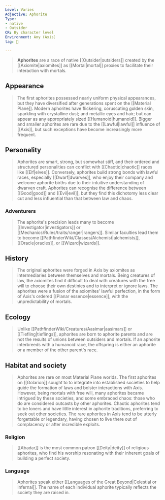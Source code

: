 ```yaml
---
Level: Varies
Adjective: Aphorite
Type:
- native
- Outsider
CR: By character level
Environment: Any (Axis)
tag: 👹

---
```


> **Aphorites** are a race of native [[Outsider|outsiders]] created by the [[Axiomite|axiomites]] as [[Mortal|mortal]] proxies to facilitate their interaction with mortals.



## Appearance

> The first aphorites possessed nearly uniform physical appearances, but they have diversified after generations spent on the [[Material Plane]]. Modern aphorites have flickering, coruscating golden skin, sparkling with crystalline dust; and metallic eyes and hair; but can appear as any appropriately sized [[Humanoid|humanoid]]. Bigger and smaller aphorites are rare due to the [[Lawful|lawful]] influence of [[Axis]], but such exceptions have become increasingly more frequent.


## Personality

> Aphorites are smart, strong, but somewhat stiff, and their ordered and structured personalities can conflict with [[Chaotic|chaotic]] races like [[Elf|elves]]. Conversely, aphorites build strong bonds with lawful races, especially [[Dwarf|dwarves]], who enjoy their company and welcome aphorite births due to their intuitive understanding of dwarven craft.
> Aphorites can recognise the difference between [[Good|good]] and [[Evil|evil]], but they find this dichotomy less clear cut and less influential than that between law and chaos.


### Adventurers

> The aphorite's precision leads many to become [[Investigator|investigators]] or [[Mechanics/Rules/traits/ranger|rangers]]. Similar faculties lead them to become [[PathfinderWiki/Classes/Alchemist|alchemists]], [[Oracle|oracles]], or [[Wizard|wizards]].


## History

> The original aphorites were forged in Axis by axiomites as intermediaries between themselves and mortals. Being creatures of law, the axiomites find it difficult to deal with creatures with the free will to choose their own destinies and to interpret or ignore laws. The aphorites were a fusion of the axiomites' lawful perfection, in the form of Axis's ordered [[Planar essence|essence]], with the unpredictability of mortals.


## Ecology

> Unlike [[PathfinderWiki/Creatures/Aasimar|aasimars]] or [[Tiefling|tieflings]], aphorites are born to aphorite parents and are not the results of unions between outsiders and mortals. If an aphorite interbreeds with a humanoid race, the offspring is either an aphorite or a member of the other parent's race.


## Habitat and society

> Aphorites are rare on most Material Plane worlds. The first aphorites on [[Golarion]] sought to to integrate into established societies to help guide the formation of laws and bolster interactions with Axis. However, being mortals with free will, many aphorites became intrigued by these societies, and some embraced chaos: those who do are considered outcasts by other aphorites. Chaotic aphorites tend to be loners and have little interest in aphorite traditions, preferring to seek out other societies.
> The rare aphorites in Axis tend to be utterly forgettable or legendary, having chosen to live there out of complacency or after incredible exploits.


### Religion

> [[Abadar]] is the most common patron [[Deity|deity]] of religious aphorites, who find his worship resonating with their inherent goals of building a perfect society.


### Language

> Aphorites speak either [[Languages of the Great Beyond|Celestial or Infernal]]. The name of each individual aphorite typically reflects the society they are raised in.








